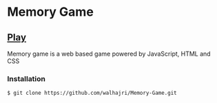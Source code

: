 # Memory Game

## [Play](https://walhajri.github.io/Memory-Game/)
Memory game is a web based game powered by JavaScript, HTML and CSS 

### Installation

```sh
$ git clone https://github.com/walhajri/Memory-Game.git
```
